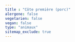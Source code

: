 ```yaml
---
title : "Côte première (porc)"
alergene: false
vegetarien: false
vegan: false
type: "animaux"
sitemap_exclude: true
--- 
```

